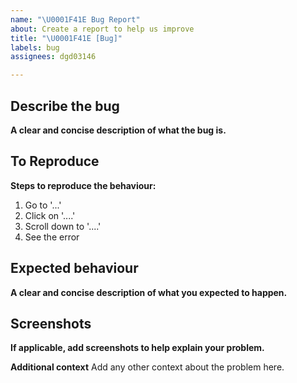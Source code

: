 ```yaml
---
name: "\U0001F41E Bug Report"
about: Create a report to help us improve
title: "\U0001F41E [Bug]"
labels: bug
assignees: dgd03146

---
```


## Describe the bug
**A clear and concise description of what the bug is.**

## To Reproduce
**Steps to reproduce the behaviour:**
1. Go to '...'
2. Click on '....'
3. Scroll down to '....'
4. See the error

## Expected behaviour
**A clear and concise description of what you expected to happen.**

## Screenshots
**If applicable, add screenshots to help explain your problem.**


**Additional context**
Add any other context about the problem here.
